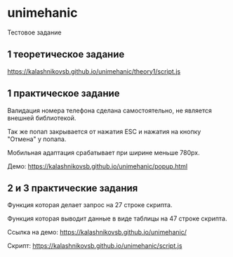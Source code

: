 # unimehanic
Тестовое задание

## 1 теоретическое задание

https://kalashnikovsb.github.io/unimehanic/theory1/script.js

## 1 практическое задание

Валидация номера телефона сделана самостоятельно, не является внешней библиотекой.

Так же попап закрывается от нажатия ESC и нажатия на кнопку "Отмена" у попапа.

Мобильная адаптация срабатывает при ширине меньше 780px.

Демо: https://kalashnikovsb.github.io/unimehanic/popup.html

## 2 и 3 практические задания

Функция которая делает запрос на 27 строке скрипта.

Функция которая выводит данные в виде таблицы на 47 строке скрипта.

Ссылка на демо: https://kalashnikovsb.github.io/unimehanic/

Скрипт: https://kalashnikovsb.github.io/unimehanic/script.js
